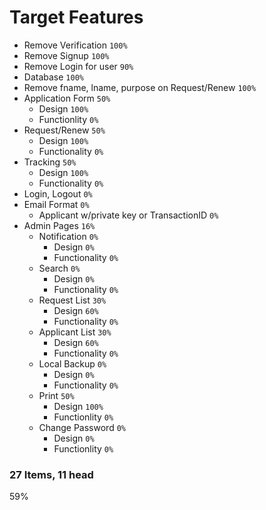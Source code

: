 # Target Features
* Remove Verification `100%`
* Remove Signup `100%`
* Remove Login for user `90%`
* Database `100%`
* Remove fname, lname, purpose on Request/Renew `100%`
* Application Form `50%`
    * Design `100%`
    * Functionlity `0%`
* Request/Renew `50%`
    * Design `100%`
    * Functionality `0%`
* Tracking `50%`
    * Design `100%`
    * Functionality `0%`
* Login, Logout `0%`
* Email Format `0%`
    * Applicant w/private key or TransactionID `0%`
* Admin Pages `16%`
    * Notification `0%` 
        * Design `0%`
        * Functionality `0%`
    * Search `0%`
        * Design `0%`
        * Functionality `0%`
    * Request List `30%`
        * Design `60%`
        * Functionality `0%`
    * Applicant List `30%`
        * Design `60%`
        * Functionality `0%`
    * Local Backup `0%`
        * Design `0%`
        * Functionality `0%`
    * Print `50%`
        * Design `100%`
        * Functionlity `0%`
    * Change Password `0%`
        * Design `0%`
        * Functionlity `0%`
### 27 Items, 11 head
59%